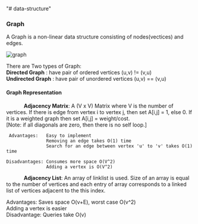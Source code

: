 "# data-structure" 


### Graph
A Graph is a non-linear data structure consisting of nodes(vectices) and edges.     

![graph](https://www.geeksforgeeks.org/wp-content/uploads/undirectedgraph.png)

There are Two types of Graph:   
  **Directed Graph** : have pair of ordered vertices (u,v) != (v,u)  
  **Undirected Graph** : have pair of unordered vertices (u,v) == (v,u)  
  
  #### Graph Representation
  &nbsp;&nbsp;&nbsp;&nbsp;&nbsp;&nbsp;&nbsp;&nbsp;&nbsp;&nbsp;&nbsp;&nbsp;**Adjacency Matrix**: A (V x V) Matrix where V is the number of vertices. If there is edge from vertex i to vertex j, then set A[i,j] = 1, else 0. If it is a weighted graph then set A[i,j] = weight/cost.  
  [Note: if all diagonals are zero, then there is no self loop.]  
  
     Advantages:   Easy to implement  
                   Removing an edge takes O(1) time  
                   Search for an edge between vertex 'u' to 'v' takes O(1) time  
                   
    Disadvantages: Consumes more space O(V^2)  
                   Adding a vertex is O(V^2)  
                 
                 
   &nbsp;&nbsp;&nbsp;&nbsp;&nbsp;&nbsp;&nbsp;&nbsp;&nbsp;&nbsp;&nbsp;&nbsp;**Adjacency List**: An array of linklist is used. Size of an array is equal to the number of vertices and each entry of array corresponds to a linked list of vertices adjacent to the this index.  
  
   Advantages: Saves space O(v+E), worst case O(v^2)  
               Adding a vertex is easier  
   Disadvantage: Queries take O(v)  
